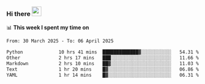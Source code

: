 ### Hi there <a href="https://www.gautamkrishnar.com/"><img src="https://media.giphy.com/media/hvRJCLFzcasrR4ia7z/giphy.gif" width="25px"></a>

📊 **This week I spent my time on**

<!--START_SECTION:waka-->

```txt
From: 30 March 2025 - To: 06 April 2025

Python             10 hrs 41 mins  █████████████▓░░░░░░░░░░░   54.31 %
Other              2 hrs 17 mins   ███░░░░░░░░░░░░░░░░░░░░░░   11.66 %
Markdown           2 hrs 10 mins   ██▓░░░░░░░░░░░░░░░░░░░░░░   11.03 %
Text               1 hr 20 mins    █▓░░░░░░░░░░░░░░░░░░░░░░░   06.86 %
YAML               1 hr 14 mins    █▓░░░░░░░░░░░░░░░░░░░░░░░   06.31 %
```

<!--END_SECTION:waka-->
